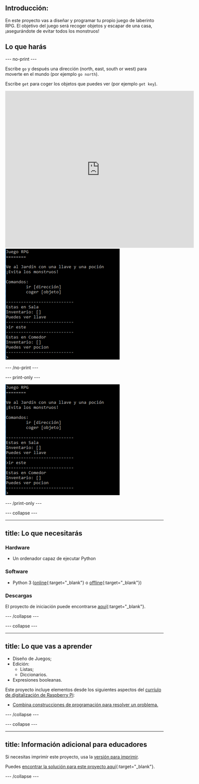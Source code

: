 ## Introducción:

En este proyecto vas a diseñar y programar tu propio juego de laberinto RPG. El objetivo del juego será recoger objetos y escapar de una casa, ¡asegurándote de evitar todos los monstruos!

## Lo que harás

\--- no-print \---

Escribe `go` y después una dirección (north, east, south or west) para moverte en el mundo (por ejemplo `go north`).

Escribe `get` para coger los objetos que puedes ver (por ejemplo `get key`).

<div class="trinket">
  <iframe src="https://trinket.io/embed/python/d06adeb527?outputOnly=true&start=result" width="600" height="500" frameborder="0" marginwidth="0" marginheight="0" allowfullscreen>
  </iframe>
  <img src="images/rpg-finished.png">
</div>

\--- /no-print \---

\--- print-only \---

![complete project](images/rpg-finished.png)

\--- /print-only \---

\--- collapse \---

* * *

## title: Lo que necesitarás

### Hardware

+ Un ordenador capaz de ejecutar Python

### Software

+ Python 3 ([online](https://trinket.io/){:target="_blank"} o [offline](https://www.python.org/downloads/){:target="_blank"})

### Descargas

El proyecto de iniciación puede encontrarse [aquí](http://rpf.io/p/en/rpg-go){:target="_blank"}.

\--- /collapse \---

\--- collapse \---

* * *

## title: Lo que vas a aprender

+ Diseño de Juegos;
+ Edición: 
    + Listas;
    + Diccionarios.
+ Expresiones booleanas.

Este proyecto incluye elementos desde los siguientes aspectos del [curríulo de digitalización de Raspberry Pi](http://rpf.io/curriculum):

+ [Combina construcciones de programación para resolver un problema.](https://www.raspberrypi.org/curriculum/programming/builder)

\--- /collapse \---

\--- collapse \---

* * *

## title: Información adicional para educadores

Si necesitas imprimir este proyecto, usa la [versión para imprimir](https://projects.raspberrypi.org/en/projects/rpg/print).

Puedes [encontrar la solución para este proyecto aquí](http://rpf.io/p/en/rpg-get){:target="_blank"}.

\--- /collapse \---